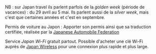 NB : sur Japan travel ils parlent parfois de la *golden week* (période de vacances) :
du 29 avril au 5 mai. Ils parlent aussi de la *silver week*, mais c'est que certaines années et c'est en septembre.

Permis de voiture au Japon : Apporter son permis ainsi que sa traduction certifiée, réalisée par la [Japanese Automobile Federation](https://english.jaf.or.jp)

Service *Japan Wi-Fi* gratuit partout. Possible d'acheter une clé Wi-Fi auprès de [Japan Wireless](https://japan-wireless.com) pour une connexion plus rapide et plus large.
